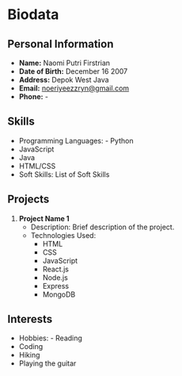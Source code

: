 # Biodata

## Personal Information
- **Name:** Naomi Putri Firstrian
- **Date of Birth:** December 16 2007
- **Address:** Depok West Java
- **Email:** noeriyeezzryn@gmail.com
- **Phone:** -

## Skills
- Programming Languages: - Python
- JavaScript
- Java
- HTML/CSS
- Soft Skills: List of Soft Skills

## Projects
1. **Project Name 1**
   - Description: Brief description of the project.
   - Technologies Used:                                                                                                                                                                 
      - HTML
      - CSS
      - JavaScript
      - React.js
      - Node.js
      - Express
      - MongoDB 

## Interests
- Hobbies: - Reading
- Coding
- Hiking
- Playing the guitar
  
